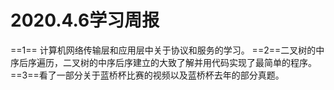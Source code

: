﻿# 2020.4.6学习周报
==1== 计算机网络传输层和应用层中关于协议和服务的学习。
==2==二叉树的中序后序遍历，二叉树的中序后序建立的大致了解并用代码实现了最简单的程序。
==3==看了一部分关于蓝桥杯比赛的视频以及蓝桥杯去年的部分真题。

